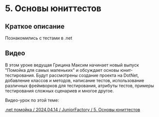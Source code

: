 ﻿# 5. Основы юниттестов

## Краткое описание

Познакомились с тестами в .net

## Видео

В этом уроке ведущая Грицина Максим начинает новый выпуск "Помойка для самых маленьких" и обсуждает основы юнит-тестирования. 
Будут рассмотрены создание проекта на DotNet, добавление классов и методов, написание тестов, использование различных фреймворков для тестирования, 
атрибуты тестов, примеры тестирования сложных сценариев и многое другое.

Видео-урок по этой теме:

[.net помойка / 2024.04.14 / JuniorFactory / 5. Основы юниттестов](https://www.youtube.com/watch?v=Soy_edNRgco)
